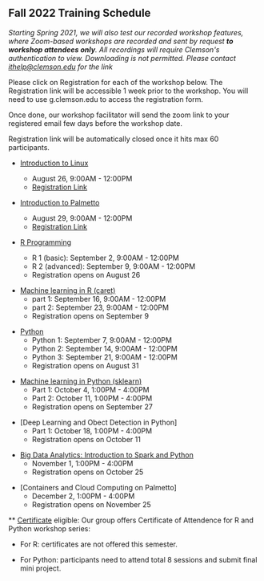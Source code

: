 ## Fall 2022 Training Schedule

*Starting Spring 2021, we will also test our recorded workshop features, 
where Zoom-based workshops are recorded and sent by request **to workshop attendees only**. All recordings will 
require Clemson's authentication to view. Downloading is not permitted. Please contact ithelp@clemson.edu for the link* 

Please click on Registration for each of the workshop below. The Registration link will be accessible 1 week prior to the workshop. You will need to use g.clemson.edu to access the registration form.

Once done, our workshop facilitator will send the zoom link to your registered email few days before the workshop date.

Registration link will be automatically closed once it hits max 60 participants.

- [Introduction to Linux](workshop.md#introduction-to-linux)  
    - August 26, 9:00AM - 12:00PM
    - [Registration Link](https://forms.gle/KfPAgeLGKpVn8s976)
     
- [Introduction to Palmetto](workshop.md#introduction-to-research-computing-on-palmetto-cluster)
    - August 29, 9:00AM - 12:00PM
    - [Registration Link](https://forms.gle/LgYfiBrKnqQ1XTPE6)
  
- [R Programming](workshop.md#introduction-to-data-science-using-r)
    - R 1 (basic): September 2, 9:00AM - 12:00PM
    - R 2 (advanced): September 9, 9:00AM - 12:00PM
    - Registration opens on August 26
<!---    - [Registration Link](https://forms.gle/yRtiQ97X167EqCvd9) -->
        
        
- [Machine learning in R (caret)](workshop.md#machine-learning-in-r)
    - part 1: September 16, 9:00AM - 12:00PM
    - part 2: September 23, 9:00AM - 12:00PM
    - Registration opens on September 9
<!---    - [Registration Link](https://forms.gle/tv1zoVeJdAMMQ7rF8) -->
   
 - [Python](workshop.md#introduction-to-programming-in-python)
    - Python 1: September 7, 9:00AM - 12:00PM
    - Python 2: September 14, 9:00AM - 12:00PM
    - Python 3: September 21, 9:00AM - 12:00PM
    - Registration opens on August 31
<!--- - [Registration Link](https://forms.gle/XwSrTH2oh1zc27ys7) -->
    
    
- [Machine learning in Python (sklearn)](workshop.md#machine-learning-in-python)
    - Part 1: October 4, 1:00PM - 4:00PM
    - Part 2: October 11, 1:00PM - 4:00PM
    - Registration opens on September 27
<!---    - [Registration Link](https://forms.gle/EugSmVTWouwznjjv7) -->


- [Deep Learning and Obect Detection in Python]
    - Part 1: October 18, 1:00PM - 4:00PM
    - Registration opens on October 11
<!---    - [Registration Link](https://forms.gle/RwQ1cST5s6h6iBEQ8) -->
    

- [Big Data Analytics: Introduction to Spark and Python](workshop.md#introduction-to-big-data-analytics-using-sparkpython)    
    - November 1, 1:00PM - 4:00PM
    - Registration opens on October 25
<!---    - [Registration Link](https://forms.gle/s9ChjiF2wX8k71G28) -->
    
- [Containers and Cloud Computing on Palmetto]
    - December 2, 1:00PM - 4:00PM
    - Registration opens on November 25
    
    
    
** [Certificate](https://www.palmetto.clemson.edu/palmetto/training/certificates/) eligible:
Our group offers Certificate of Attendence for R and Python workshop series:

- For R: certificates are not offered this semester.

- For Python: participants need to attend total 8 sessions and submit final mini project.
